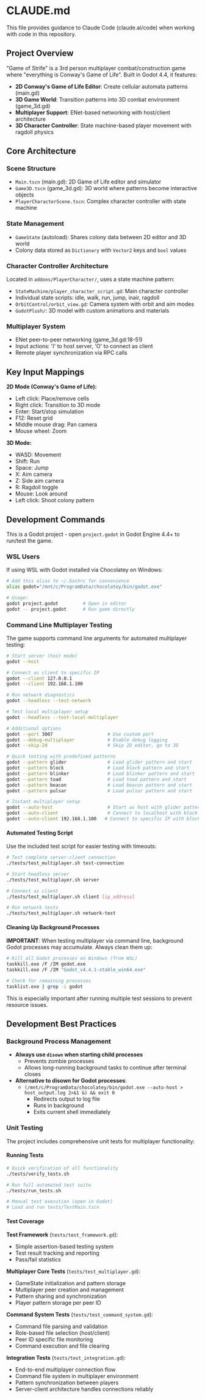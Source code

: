 # CLAUDE.md

This file provides guidance to Claude Code (claude.ai/code) when working with code in this repository.

## Project Overview

"Game of Strife" is a 3rd person multiplayer combat/construction game where "everything is Conway's Game of Life". Built in Godot 4.4, it features:

- **2D Conway's Game of Life Editor**: Create cellular automata patterns (main.gd)
- **3D Game World**: Transition patterns into 3D combat environment (game_3d.gd) 
- **Multiplayer Support**: ENet-based networking with host/client architecture
- **3D Character Controller**: State machine-based player movement with ragdoll physics

## Core Architecture

### Scene Structure
- `Main.tscn` (main.gd): 2D Game of Life editor and simulator
- `Game3D.tscn` (game_3d.gd): 3D world where patterns become interactive objects
- `PlayerCharacterScene.tscn`: Complex character controller with state machine

### State Management
- `GameState` (autoload): Shares colony data between 2D editor and 3D world
- Colony data stored as `Dictionary` with `Vector2` keys and `bool` values

### Character Controller Architecture
Located in `addons/PlayerCharacter/`, uses a state machine pattern:
- `StateMachine/player_character_script.gd`: Main character controller
- Individual state scripts: idle, walk, run, jump, inair, ragdoll
- `OrbitControl/orbit_view.gd`: Camera system with orbit and aim modes
- `GodotPlush/`: 3D model with custom animations and materials

### Multiplayer System
- ENet peer-to-peer networking (game_3d.gd:18-51)
- Input actions: 'I' to host server, 'O' to connect as client
- Remote player synchronization via RPC calls

## Key Input Mappings

**2D Mode (Conway's Game of Life):**
- Left click: Place/remove cells
- Right click: Transition to 3D mode
- Enter: Start/stop simulation
- F12: Reset grid
- Middle mouse drag: Pan camera
- Mouse wheel: Zoom

**3D Mode:**
- WASD: Movement
- Shift: Run
- Space: Jump
- X: Aim camera
- Z: Side aim camera
- R: Ragdoll toggle
- Mouse: Look around
- Left click: Shoot colony pattern

## Development Commands

This is a Godot project - open `project.godot` in Godot Engine 4.4+ to run/test the game.

### WSL Users
If using WSL with Godot installed via Chocolatey on Windows:
```bash
# Add this alias to ~/.bashrc for convenience
alias godot="/mnt/c/ProgramData/chocolatey/bin/godot.exe"

# Usage:
godot project.godot         # Open in editor
godot -- project.godot      # Run game directly
```

### Command Line Multiplayer Testing
The game supports command line arguments for automated multiplayer testing:

```bash
# Start server (host mode)
godot --host

# Connect as client to specific IP
godot --client 127.0.0.1
godot --client 192.168.1.100

# Run network diagnostics
godot --headless --test-network

# Test local multiplayer setup
godot --headless --test-local-multiplayer

# Additional options
godot --port 3007                    # Use custom port
godot --debug-multiplayer            # Enable debug logging
godot --skip-2d                      # Skip 2D editor, go to 3D

# Quick testing with predefined patterns
godot --pattern glider               # Load glider pattern and start
godot --pattern block                # Load block pattern and start
godot --pattern blinker              # Load blinker pattern and start
godot --pattern toad                 # Load toad pattern and start
godot --pattern beacon               # Load beacon pattern and start
godot --pattern pulsar               # Load pulsar pattern and start

# Instant multiplayer setup
godot --auto-host                    # Start as host with glider pattern
godot --auto-client                  # Connect to localhost with block pattern
godot --auto-client 192.168.1.100   # Connect to specific IP with block pattern
```

#### Automated Testing Script
Use the included test script for easier testing with timeouts:
```bash
# Test complete server-client connection
./tests/test_multiplayer.sh test-connection

# Start headless server
./tests/test_multiplayer.sh server

# Connect as client
./tests/test_multiplayer.sh client [ip_address]

# Run network tests
./tests/test_multiplayer.sh network-test
```

#### Cleaning Up Background Processes
**IMPORTANT**: When testing multiplayer via command line, background Godot processes may accumulate. Always clean them up:

```bash
# Kill all Godot processes on Windows (from WSL)
taskkill.exe /F /IM godot.exe
taskkill.exe /F /IM "Godot_v4.4.1-stable_win64.exe"

# Check for remaining processes
tasklist.exe | grep -i godot
```

This is especially important after running multiple test sessions to prevent resource issues.

## Development Best Practices

### Background Process Management
- **Always use `disown` when starting child processes**
  - Prevents zombie processes
  - Allows long-running background tasks to continue after terminal closes
- **Alternative to disown for Godot processes**:
  - `(/mnt/c/ProgramData/chocolatey/bin/godot.exe --auto-host > host_output.log 2>&1 &) && exit 0`
    - Redirects output to log file
    - Runs in background
    - Exits current shell immediately

### Unit Testing

The project includes comprehensive unit tests for multiplayer functionality:

#### Running Tests

```bash
# Quick verification of all functionality
./tests/verify_tests.sh

# Run full automated test suite  
./tests/run_tests.sh

# Manual test execution (open in Godot)
# Load and run tests/TestMain.tscn
```

#### Test Coverage

**Test Framework** (`tests/test_framework.gd`):
- Simple assertion-based testing system
- Test result tracking and reporting
- Pass/fail statistics

**Multiplayer Core Tests** (`tests/test_multiplayer.gd`):
- GameState initialization and pattern storage
- Multiplayer peer creation and management
- Pattern sharing and synchronization
- Player pattern storage per peer ID

**Command System Tests** (`tests/test_command_system.gd`):
- Command file parsing and validation
- Role-based file selection (host/client)
- Peer ID specific file monitoring
- Command execution and file clearing

**Integration Tests** (`tests/test_integration.gd`):
- End-to-end multiplayer connection flow
- Command file system in multiplayer environment
- Pattern synchronization between players
- Server-client architecture handles connections reliably
